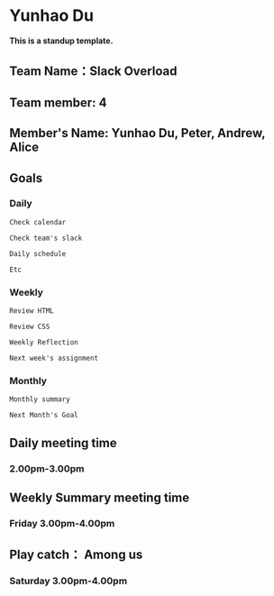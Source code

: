 
# Yunhao Du
**This is a standup template.**
## Team Name：Slack Overload
## Team member: 4
## Member's Name: Yunhao Du, Peter, Andrew, Alice
## Goals
### Daily
```
Check calendar
```
```
Check team's slack
```
```
Daily schedule
```
```
Etc
```

### Weekly
```
Review HTML 
```
```
Review CSS 
```
```
Weekly Reflection 
```
```
Next week's assignment 
```
### Monthly
```
Monthly summary
```
```
Next Month's Goal
```
## Daily meeting time
### 2.00pm-3.00pm

## Weekly Summary meeting time
### Friday 3.00pm-4.00pm

## Play catch： Among us
### Saturday 3.00pm-4.00pm


